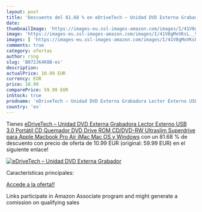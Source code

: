 ```yaml
---
layout: post
title: 'Descuento del 81.68 % en eDriveTech – Unidad DVD Externa Grabador'
date: 
thumbnailImage: 'https://images-eu.ssl-images-amazon.com/images/I/41V8gMoVKsL._SL200_.jpg'
image: 'https://images-eu.ssl-images-amazon.com/images/I/41V8gMoVKsL._SL200_.jpg'
images: [ 'https://images-eu.ssl-images-amazon.com/images/I/41V8gMoVKsL._SL200_.jpg' ]
comments: true
category: ofertas
author: ring
slug: 'B072JK4K8B-es'
description:
actualPrice: 10.99 EUR
currency: EUR
price: 10.99
comparePrice: 59.99 EUR
inStock: true
prodname: 'eDriveTech – Unidad DVD Externa Grabadora Lector Externo USB 3.0 Portátil CD Quemador DVD Drive ROM CD/DVD-RW Ultraslim Superdrive para Apple Macbook Pro Air iMac Mac OS y Windows'
country: 'es'
---
```


Tienes [eDriveTech – Unidad DVD Externa Grabadora Lector Externo USB 3.0 Portátil CD Quemador DVD Drive ROM CD/DVD-RW Ultraslim Superdrive para Apple Macbook Pro Air iMac Mac OS y Windows](https://www.amazon.es/dp/B072JK4K8B/?tag=tolees-21) con un 81.68 % de descuento con precio de oferta de 10.99 EUR (original: 59.99 EUR) en el siguiente enlace!

[![eDriveTech – Unidad DVD Externa Grabador](https://images-eu.ssl-images-amazon.com/images/I/41V8gMoVKsL._SL200_.jpg)](https://www.amazon.es/dp/B072JK4K8B/?tag=tolees-21)

Características principales:


[Accede a la oferta!!](https://www.amazon.es/dp/B072JK4K8B/?tag=tolees-21)

Links participate in Amazon Associate program and might generate a comission on qualifying sales


